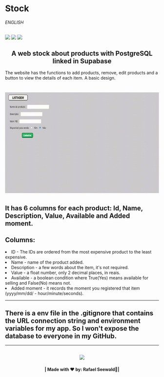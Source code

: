 # Stock <h6>ENGLISH</h6>

<img src="https://img.shields.io/badge/PYTHON%20-%20darkblue"><img>
<img src="https://img.shields.io/badge/WEBSITE%20-%20darkred"><img>
<img src="https://img.shields.io/badge/SQL%20-%20green"><img>

<h2 align="center">A web stock about products with PostgreSQL linked in Supabase</h2>

The website has the functions to add products, remove, edit products and a button to view the details of each item.
A basic design.

<h1 align="center">
<img src="./gif.gif" width="640" height="330"></img>
</h1>

<h2>It has 6 columns for each product: Id, Name, Description, Value, Available and Added moment.</h2>

<h2>Columns:</h2>
<li>ID - The IDs are ordered from the most expensive product to the least expensive.</li>
<li>Name - name of the product added.</li>
<li>Description - a few words about the item, it's not required.</li>
<li>Value - a float number, only 2 decimal places, in reais.</li>
<li>Available - a boolean condition where True(Yes) means available for selling and False(No) means not.</li>
<li>Added moment - it records the moment you registered that item (yyyy/mm/dd/ - hour/minute/seconds).</li>

<hr>
<h2>There is a env file in the .gitignore that contains the URL connection string and environment variables for my app.
So I won't expose the database to everyone in my GitHub.</h2>
<hr>

<div align="center">
  <footer>
    <br>
    <a href="https://www.instagram.com/vinyyboy_seewald/" target="_blank"><img src="https://img.shields.io/badge/LinkedIn-0077B5?style=for-the-badge&logo=linkedin&logoColor=white" target="_blank"></img></a>
    <h4>| Made with ❤️ by: Rafael Seewald👋|</h4>
  </footer>
</div>

